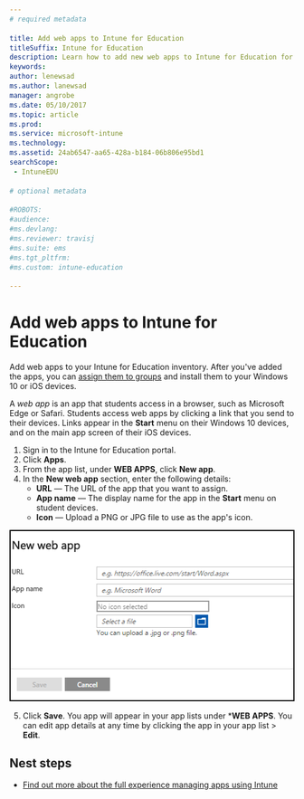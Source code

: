 ```yaml
---
# required metadata

title: Add web apps to Intune for Education
titleSuffix: Intune for Education
description: Learn how to add new web apps to Intune for Education for Windows 10 and iOS devices.
keywords:
author: lenewsad
ms.author: lanewsad
manager: angrobe
ms.date: 05/10/2017
ms.topic: article
ms.prod:
ms.service: microsoft-intune
ms.technology:
ms.assetid: 24ab6547-aa65-428a-b184-06b806e95bd1
searchScope:
 - IntuneEDU

# optional metadata

#ROBOTS:
#audience:
#ms.devlang:
#ms.reviewer: travisj
#ms.suite: ems
#ms.tgt_pltfrm:
#ms.custom: intune-education

---
```


# Add web apps to Intune for Education  

Add web apps to your Intune for Education inventory. After you've added the apps, you can [assign them to groups](install-apps.md) and install them to your Windows 10 or iOS devices.

A _web app_ is an app that students access in a browser, such as Microsoft Edge or Safari. Students access web apps by clicking a link that you send to their devices. Links appear in the **Start** menu on their Windows 10 devices, and on the main app screen of their iOS devices. 

1. Sign in to the Intune for Education portal.
2. Click **Apps**.
3. From the app list, under **WEB APPS**, click **New app**.
4. In the **New web app** section, enter the following details:
   * **URL** — The URL of the app that you want to assign.
   * **App name** — The display name for the app in the **Start** menu on student devices.
   * **Icon** — Upload a PNG or JPG file to use as the app's icon.

  ![The add a new web app page, which prompts users for the information described in the procedure below.](./media/apps-001-add-webapp.png)

5. Click **Save**. You app will appear in your app lists under ***WEB APPS**. You can edit app details at any time by clicking the app in your app list > **Edit**.
 

## Nest steps

- [Find out more about the full experience managing apps using Intune](https://docs.microsoft.com/intune/deploy-use/add-apps)
